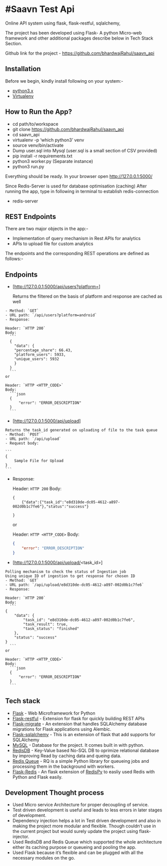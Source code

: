 #Saavn Test Api
=============

Online API system using flask, flask-restful, sqlalchemy,

The project has been developed using Flask- A python Micro-web framework
and other additional packages describe below in Tech Stack Section.

Github link for the project - <https://github.com/bhardwajRahul/saavn_api>

Installation
------------

Before we begin, kindly install following on your system:-

-   [python3.x](http://www.python.org)
-   [Virtualenv](https://virtualenv.pypa.io/en/stable/)

How to Run the App?
-------------------

-   cd path/to/workspace
-   git clone <https://github.com/bhardwajRahul/saavn_api>
-   cd saavn_api
-   virtualenv -p ‘which python3’ venv
-   source venv/bin/activate
-   Dump user.sql into Mysql (user.sql is a small section of CSV provided)
-   pip install -r requirements.txt
-   python3 worker.py (Separate instance)
-   python3 run.py

Everything should be ready. In your browser open
<http://127.0.0.1:5000/>

Since Redis-Server is used for database optimisation (caching)
After running the app, type in following in terminal to establish
redis-connection

- redis-server

REST Endpoints
--------------

There are two major objects in the app:-

-   Implementation of query mechanism in Rest APIs for analytics
-   APIs to upload file for custom analytics

The endpoints and the corresponding REST operations are defined as
follows:-

Endpoints
--------------------

 -   [http://127.0.0.1:5000/api/users?platform=<platform>]

     Returns the filtered on the basis of platform and response are cached as well
    

    - Method: `GET`
    - URL path: `/api/users?platform=android`
    - Response:
    
    Header: `HTTP 200`
    Body:
      ```
      {
        "data": {
        "percentage_share": 66.43,
        "platform_users": 5933,
        "unique_users": 5932
        }
      }
      ```
    or

    Header: `HTTP <HTTP_CODE>`
    Body:
      ```json
      {
          "error": "ERROR_DESCRIPTION"
      }
      ```

 -   [http://127.0.0.1:5000/api/upload]
    
    Returns the task_id generated on uploading of file to the task queue
    - Method: `POST`
    - URL path: `/api/upload`
    - Request body:

    ```
    {
        Sample File for Upload
    }
    ```

  - Response:

    Header: `HTTP 200`
    Body:
      ```
      {
          {"data":{"task_id":"e8d310de-dc05-4612-a897-002d0b1c7fe6"},"status":"success"}

      }
      ```
    or

    Header: `HTTP <HTTP_CODE>`
    Body:
      ```json
      {
          "error": "ERROR_DESCRIPTION"
      }
      ```

 -   [http://127.0.0.1:5000/api/upload/<task_id>]
    
    Polling mechanism to check the status of Ingestion job
    Using unique ID of ingestion to get response for chosen ID
    - Method: `GET`
    - URL path: `/api/upload/e8d310de-dc05-4612-a897-002d0b1c7fe6`
    - Response:

    Header: `HTTP 200`
    Body:
      ```
    {
        "data": {
            "task_id": "e8d310de-dc05-4612-a897-002d0b1c7fe6",
            "task_result": true,
            "task_status": "finished"
        },
        "status": "success"
    }
      ```
    or

    Header: `HTTP <HTTP_CODE>`
    Body:
      ```json
      {
          "error": "ERROR_DESCRIPTION"
      }
      ```

Tech stack
----------

-   [Flask](http://flask.pocoo.org/) - Web Microframework for Python
-   [Flask-restful](https://flask-restful.readthedocs.io/en/latest/) -
    Extension for flask for quickly building REST APIs
-   [Flask-migrate](https://flask-migrate.readthedocs.io/en/latest/) -
    An extension that handles SQLAlchemy database migrations for Flask
    applications using Alembic.
-   [Flask-sqlalchemy](http://flask-sqlalchemy.pocoo.org/) - This is an
    extension of flask that add supports for SQLAlchemy
-   [MySQL](https://www.mysql.com) - Database for the 
    project. It comes built in with python.
-   [RedisDB](https://redis.io/) - Key-Value based No-SQL DB to oprimize relational
    database by improving Read by caching data and queing data.
-    [Redis Queue](http://python-rq.org/) - RQ is a simple Python library for queueing jobs and processing them in the background with   workers.
-   [Flask-Redis](https://github.com/underyx/flask-redis) - An flask extension of [RedisPy](http://redis-py.readthedocs.io/en/latest/)
    to easliy used Redis with Python and Flask easily.

Development Thought process
---------------------------

-   Used Micro service Architecture for proper decoupling of service.
-   Test driven development is useful and leads to less errors in later
    stages of development.
-   Dependency injection helps a lot in Test driven development and also
    in making the project more modular and flexible. Though couldn’t use
    in the current project but would surely update the project using
    flask-injector.
-   Used RedisDB and Redis Queue which supported the whole architecture
    either its caching purpose or queueing and pooling the app.
-   Used Flask because it’s flexible and can be plugged with all the
    necessary modules on the go.

